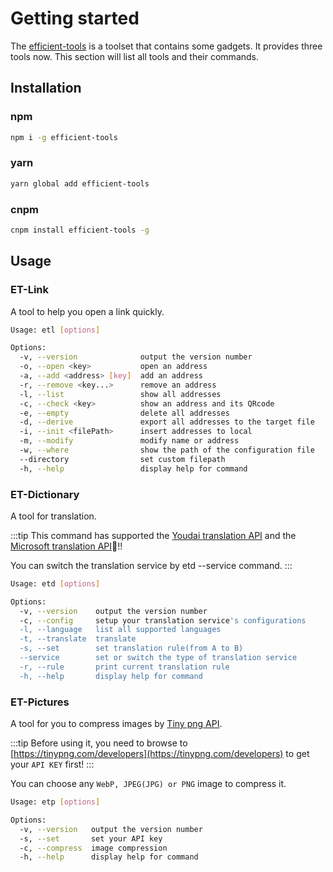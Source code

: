 <!--
 * @Author: luhaifeng666 youzui@hotmail.com
 * @Date: 2022-08-18 15:00:22
 * @LastEditors: luhaifeng666
 * @LastEditTime: 2022-08-18 15:37:04
 * @Description: 
-->

# Getting started

The [efficient-tools](https://www.npmjs.com/package/efficient-tools) is a toolset that contains some gadgets. It provides three tools now.
This section will list all tools and their commands.

## Installation

### npm

```bash
npm i -g efficient-tools
```

### yarn

```bash
yarn global add efficient-tools
```

### cnpm

```bash
cnpm install efficient-tools -g
```

## Usage

### ET-Link

A tool to help you open a link quickly.

```bash
Usage: etl [options]

Options:
  -v, --version              output the version number
  -o, --open <key>           open an address
  -a, --add <address> [key]  add an address
  -r, --remove <key...>      remove an address
  -l, --list                 show all addresses
  -c, --check <key>          show an address and its QRcode
  -e, --empty                delete all addresses
  -d, --derive               export all addresses to the target file
  -i, --init <filePath>      insert addresses to local
  -m, --modify               modify name or address
  -w, --where                show the path of the configuration file
  --directory                set custom filepath
  -h, --help                 display help for command
```

### ET-Dictionary

A tool for translation.

:::tip
This command has supported the [Youdai translation API](https://ai.youdao.com/#/) and the [Microsoft translation API](https://docs.microsoft.com/zh-cn/azure/cognitive-services/translator/quickstart-translator?tabs=csharp)🥳!!

You can switch the translation service by etd --service command.
:::

```bash
Usage: etd [options]

Options:
  -v, --version    output the version number
  -c, --config     setup your translation service's configurations
  -l, --language   list all supported languages
  -t, --translate  translate
  -s, --set        set translation rule(from A to B)
  --service        set or switch the type of translation service
  -r, --rule       print current translation rule
  -h, --help       display help for command
```

### ET-Pictures

A tool for you to compress images by [Tiny png API](https://tinypng.com).

:::tip
Before using it, you need to browse to [https://tinypng.com/developers](https://tinypng.com/developers) to get your `API KEY` first!
:::

You can choose any `WebP, JPEG(JPG) or PNG` image to compress it.

```bash
Usage: etp [options]

Options:
  -v, --version   output the version number
  -s, --set       set your API key
  -c, --compress  image compression
  -h, --help      display help for command
```
